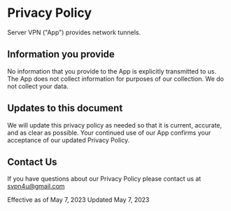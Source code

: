 Privacy Policy
==============

Server VPN ("App") provides network tunnels.

Information you provide
-----------------------

No information that you provide to the App is explicitly transmitted to us.
The App does not collect information for purposes of our collection. We do
not collect your data.

Updates to this document
------------------------

We will update this privacy policy as needed so that it is current,
accurate, and as clear as possible. Your continued use of our App confirms
your acceptance of our updated Privacy Policy.

Contact Us
----------

If you have questions about our Privacy Policy please contact us at
svpn4u@gmail.com


Effective as of May 7, 2023
Updated May 7, 2023

